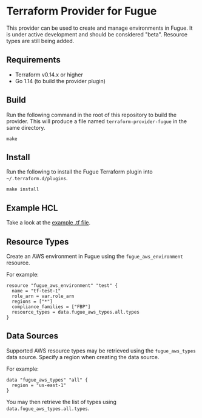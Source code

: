 # Terraform Provider for Fugue

This provider can be used to create and manage environments in Fugue. It is
under active development and should be considered "beta". Resource types are
still being added.

## Requirements

 - Terraform v0.14.x or higher
 - Go 1.14 (to build the provider plugin)

## Build

Run the following command in the root of this repository to build the provider.
This will produce a file named `terraform-provider-fugue` in the same directory.

```shell
make
```

## Install

Run the following to install the Fugue Terraform plugin into `~/.terraform.d/plugins`.

```shell
make install
```

## Example HCL

Take a look at the [example .tf file](./examples/main.tf).

## Resource Types

Create an AWS environment in Fugue using the `fugue_aws_environment` resource.

For example:

```hcl
resource "fugue_aws_environment" "test" {
  name = "tf-test-1"
  role_arn = var.role_arn
  regions = ["*"]
  compliance_families = ["FBP"]
  resource_types = data.fugue_aws_types.all.types
}
```

## Data Sources

Supported AWS resource types may be retrieved using the `fugue_aws_types`
data source. Specify a region when creating the data source.

For example:

```hcl
data "fugue_aws_types" "all" {
  region = "us-east-1"
}
```

You may then retrieve the list of types using `data.fugue_aws_types.all.types`.